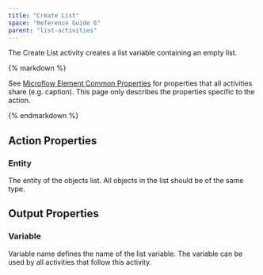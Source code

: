 ```yaml
---
title: "Create List"
space: "Reference Guide 6"
parent: "list-activities"
---
```



The Create List activity creates a list variable containing an empty list.

<div class="alert alert-info">{% markdown %}

See [Microflow Element Common Properties](/refguide6/microflow-element-common-properties) for properties that all activities share (e.g. caption). This page only describes the properties specific to the action.

{% endmarkdown %}</div>

## Action Properties

### Entity

The entity of the objects list. All objects in the list should be of the same type.

## Output Properties

### Variable

Variable name defines the name of the list variable. The variable can be used by all activities that follow this activity.
